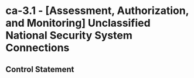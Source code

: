 # ca-3.1 - \[Assessment, Authorization, and Monitoring\] Unclassified National Security System Connections

## Control Statement
